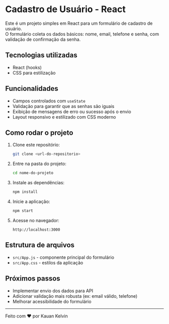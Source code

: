 # Cadastro de Usuário - React

Este é um projeto simples em React para um formulário de cadastro de usuário.  
O formulário coleta os dados básicos: nome, email, telefone e senha, com validação de confirmação da senha.

## Tecnologias utilizadas

- React (hooks)
- CSS para estilização

## Funcionalidades

- Campos controlados com `useState`
- Validação para garantir que as senhas são iguais
- Exibição de mensagens de erro ou sucesso após o envio
- Layout responsivo e estilizado com CSS moderno

## Como rodar o projeto

1. Clone este repositório:
   ```bash
   git clone <url-do-repositorio>
   ```

2. Entre na pasta do projeto:
   ```bash
   cd nome-do-projeto
   ```

3. Instale as dependências:
   ```bash
   npm install
   ```

4. Inicie a aplicação:
   ```bash
   npm start
   ```

5. Acesse no navegador:
   ```
   http://localhost:3000
   ```

## Estrutura de arquivos

- `src/App.js` - componente principal do formulário  
- `src/App.css` - estilos da aplicação

## Próximos passos

- Implementar envio dos dados para API  
- Adicionar validação mais robusta (ex: email válido, telefone)  
- Melhorar acessibilidade do formulário

---

Feito com ❤️ por Kauan Kelvin
